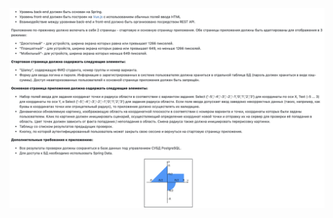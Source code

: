 ![Project4Image](https://github.com/viladit/MyProjects/blob/main/WebProgramming/WebProject4_front/image.png?raw=true)

